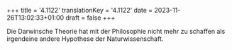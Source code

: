 +++
title = '4.1122'
translationKey = '4.1122'
date = 2023-11-26T13:02:33+01:00
draft = false
+++

Die Darwinsche Theorie hat mit der Philosophie nicht mehr zu schaffen als irgendeine andere Hypothese der Naturwissenschaft.
